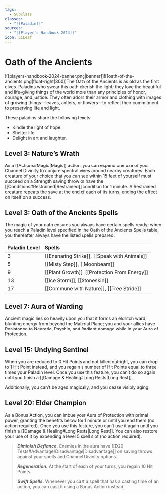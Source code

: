```yaml
---
tags:
  - Subclass
classes:
  - "[[Paladin]]"
sources:
  - "[[Player's Handbook 2024]]"
icon: LiLeaf
---
```


# Oath of the Ancients

![[players-handbook-2024-banner.png|banner]]![[oath-of-the-ancients.png|float-right|300]]The Oath of the Ancients is as old as the first elves. Paladins who swear this oath cherish the light; they love the beautiful and life-giving things of the world more than any principles of honor, courage, and justice. They often adorn their armor and clothing with images of growing things—leaves, antlers, or flowers—to reflect their commitment to preserving life and light.

These paladins share the following tenets:

- Kindle the light of hope.
- Shelter life.
- Delight in art and laughter.

## Level 3: Nature’s Wrath

As a [[Actions#Magic\|Magic]] action, you can expend one use of your Channel Divinity to conjure spectral vines around nearby creatures. Each creature of your choice that you can see within 15 feet of yourself must succeed on a Strength saving throw or have the [[Conditions#Restrained\|Restrained]] condition for 1 minute. A Restrained creature repeats the save at the end of each of its turns, ending the effect on itself on a success.

## Level 3: Oath of the Ancients Spells

The magic of your oath ensures you always have certain spells ready; when you reach a Paladin level specified in the Oath of the Ancients Spells table, you thereafter always have the listed spells prepared.

| Paladin Level | Spells                                                                                                                                                           |
| ------------- |:---------------------------------------------------------------------------------------------------------------------------------------------------------------- |
| 3             | [[Ensnaring Strike]], [[Speak with Animals]] |
| 5             | [[Misty Step]], [[Moonbeam]]                                 |
| 9             | [[Plant Growth]], [[Protection From Energy]] |
| 13            | [[Ice Storm]], [[Stoneskin]]                                 |
| 17            | [[Commune with Nature]], [[Tree Stride]]         |

## Level 7: Aura of Warding

Ancient magic lies so heavily upon you that it forms an eldritch ward, blunting energy from beyond the Material Plane; you and your allies have Resistance to Necrotic, Psychic, and Radiant damage while in your Aura of Protection.

## Level 15: Undying Sentinel

When you are reduced to 0 Hit Points and not killed outright, you can drop to 1 Hit Point instead, and you regain a number of Hit Points equal to three times your Paladin level. Once you use this feature, you can’t do so again until you finish a [[Damage & Healing#Long Rests|Long Rest]].

Additionally, you can’t be aged magically, and you cease visibly aging.

## Level 20: Elder Champion

As a Bonus Action, you can imbue your Aura of Protection with primal power, granting the benefits below for 1 minute or until you end them (no action required). Once you use this feature, you can’t use it again until you finish a [[Damage & Healing#Long Rests|Long Rest]]. You can also restore your use of it by expending a level 5 spell slot (no action required).
>**_Diminish Defiance._** Enemies in the aura have [[D20 Tests#Advantage/Disadvantage\|Disadvantage]] on saving throws against your spells and Channel Divinity options.
>
>**_Regeneration._** At the start of each of your turns, you regain 10 Hit Points.
>
>**_Swift Spells._** Whenever you cast a spell that has a casting time of an action, you can cast it using a Bonus Action instead.
